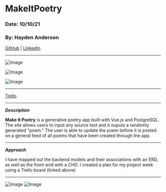 # MakeItPoetry

### Date: 10/10/21

### By: Hayden Anderson

[GitHub](https://github.com/hayden707) | [LinkedIn](https://www.linkedin.com/in/hayden-anderson-909/)

---

![Image](https://i.imgur.com/zmlEA72.png)

![Image](https://i.imgur.com/QLQURS3.png)

![Image](https://i.imgur.com/DCxstDq.png)

---

[Trello](https://trello.com/b/LK8xHcMa/makeitpoetry)

---

**_Description_**

**Make It Poetry** is a generative poetry app built with Vue.js and PostgreSQL. The site allows users to input any source text and it ouputs a randomly generated "poem." The user is able to update the poem before it is posted on a general feed of all poems that have been created through the app.  

---

**_Approach_**

I have mapped out the backend models and their associations with an ERD, as well as the front-end with a CHD. I created a plan for my project week using a Trello board (linked above)

---

![Image](https://i.imgur.com/x5bAnW6.png)
![Image](https://i.imgur.com/0oz9opk.png)
